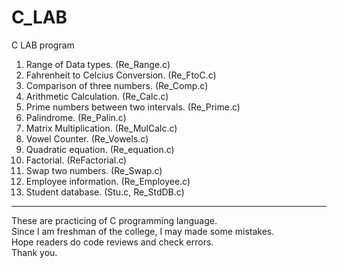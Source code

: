 # C_LAB
C LAB program

1. Range of Data types.						(Re_Range.c)
2. Fahrenheit to Celcius Conversion. 		(Re_FtoC.c)
3. Comparison of three numbers.				(Re_Comp.c)
4. Arithmetic Calculation.					(Re_Calc.c)
5. Prime numbers between two intervals.		(Re_Prime.c)
6. Palindrome.								(Re_Palin.c)
7. Matrix Multiplication.					(Re_MulCalc.c)
8. Vowel Counter.							(Re_Vowels.c)
9. Quadratic equation.						(Re_equation.c)
10. Factorial.								(ReFactorial.c)
11. Swap two numbers.						(Re_Swap.c)
12. Employee information.					(Re_Employee.c)
13. Student database.						(Stu.c, Re_StdDB.c)
 
---
These are practicing of C programming language.  
Since I am freshman of the college, I may made some mistakes.  
Hope readers do code reviews and check errors.  
Thank you.  
